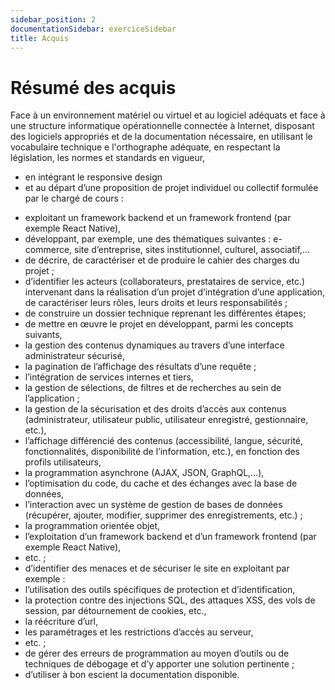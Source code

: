 ```yaml
---
sidebar_position: 2
documentationSidebar: exerciceSidebar
title: Acquis
---
```


# Résumé des acquis

Face à un environnement matériel ou virtuel et au logiciel adéquats et face à une structure informatique opérationnelle connectée à Internet, disposant des logiciels appropriés et de la documentation nécessaire, en utilisant le vocabulaire technique e  l'orthographe adéquate, en respectant la législation, les normes et standards en vigueur,
* en intégrant le responsive design
* et au départ d’une proposition de projet individuel ou collectif formulée par le chargé de cours :

-	exploitant un framework backend et un framework frontend (par exemple React Native),
-	développant, par exemple, une des thématiques suivantes : e-commerce, site d’entreprise, sites institutionnel, culturel, associatif,…
-	de décrire, de caractériser et de produire le cahier des charges du projet ;
-	d’identifier les acteurs (collaborateurs, prestataires de service, etc.) intervenant dans la réalisation d’un projet d’intégration d’une application, de caractériser leurs rôles, leurs droits et leurs responsabilités ;
-	de construire un dossier technique reprenant les différentes étapes;
-	de mettre en œuvre le projet en développant, parmi les concepts suivants,
-	la gestion des contenus dynamiques au travers d’une interface administrateur sécurisé,
-	la pagination de l’affichage des résultats d’une requête ; 
-	l’intégration de services internes et tiers,
-	la gestion de sélections, de filtres et de recherches au sein de l’application ;
-	la gestion de la sécurisation et des droits d’accès aux contenus (administrateur, utilisateur public, utilisateur enregistré, gestionnaire, etc.),
-	l’affichage différencié des contenus (accessibilité, langue, sécurité, fonctionnalités, disponibilité de l’information, etc.), en fonction des profils utilisateurs,
-	la programmation asynchrone (AJAX, JSON, GraphQL,…),
-	l’optimisation du code, du cache et des échanges avec la base de données,
-	l’interaction avec un système de gestion de bases de données (récupérer, ajouter, modifier, supprimer des enregistrements, etc.) ;
-	la programmation orientée objet,
-	l’exploitation d’un framework backend et d’un framework frontend (par exemple React Native),
-	etc. ;
-	d’identifier des menaces et de sécuriser le site en exploitant par exemple :
-	l’utilisation des outils spécifiques de protection et d’identification, 
-	la protection contre des injections SQL, des attaques XSS, des vols de session, par détournement de cookies, etc.,
-	la réécriture d’url, 
-	les paramétrages et les restrictions d’accès au serveur,
-	etc. ;
-	de gérer des erreurs de programmation au moyen d’outils ou de techniques de débogage et d’y apporter une solution pertinente ;
-	d’utiliser à bon escient la documentation disponible.
